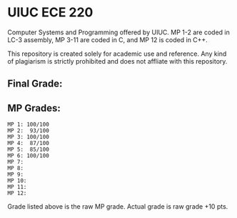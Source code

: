 # UIUC ECE 220

Computer Systems and Programming offered by UIUC. MP 1-2 are coded in LC-3 assembly, MP 3-11 are coded in C, and MP 12 is coded in C++.

This repository is created solely for academic use and reference. Any kind of plagiarism is strictly prohibited and does not affliate with this repository.

## Final Grade:

## MP Grades:

	MP 1: 100/100
	MP 2:  93/100
	MP 3: 100/100
	MP 4:  87/100
	MP 5:  85/100
	MP 6: 100/100
	MP 7:
	MP 8:
	MP 9:
	MP 10:
	MP 11:
	MP 12:

Grade listed above is the raw MP grade. Actual grade is raw grade +10 pts.